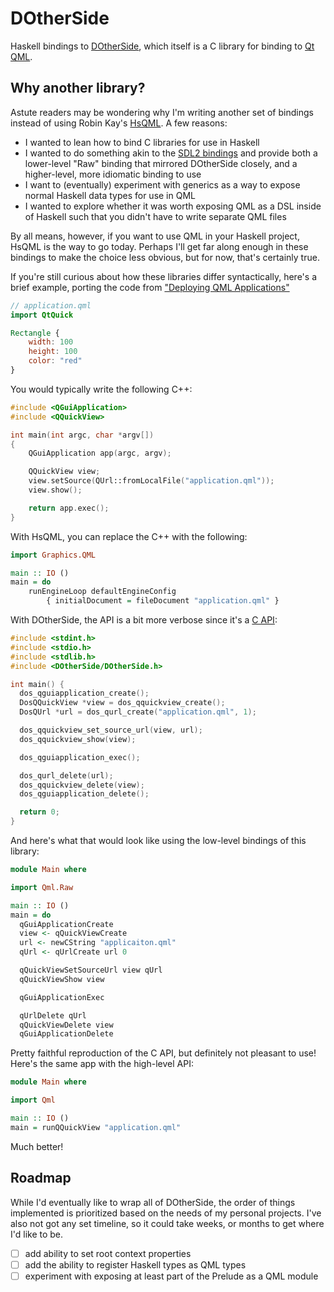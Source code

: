 # DOtherSide
Haskell bindings to [DOtherSide](https://github.com/filcuc/dotherside), which itself is a C library for binding to [Qt QML](https://doc.qt.io/qt-6/qmlapplications.html).

## Why another library?
Astute readers may be wondering why I'm writing another set of
bindings instead of using Robin Kay's
[HsQML](https://hackage.haskell.org/package/hsqml). A few
reasons:
- I wanted to lean how to bind C libraries for use in Haskell
- I wanted to do something akin to the [SDL2
  bindings](https://hackage.haskell.org/package/sdl2) and
  provide both a lower-level "Raw" binding that mirrored DOtherSide closely,
  and a higher-level, more idiomatic binding to use
- I want to (eventually) experiment with generics as a way to expose normal Haskell data types for use in QML
- I wanted to explore whether it was worth exposing QML as a DSL inside of Haskell such that you didn't have to write separate QML files

By all means, however, if you want to use QML in your Haskell project, HsQML is the way to go today. Perhaps I'll get far along enough in these bindings to make the choice less obvious, but for now, that's certainly true. 

If you're still curious about how these libraries differ
syntactically, here's a brief example, porting the code from
["Deploying QML
Applications"](https://doc.qt.io/qt-6/qtquick-deployment.html)

```qml
// application.qml
import QtQuick

Rectangle { 
    width: 100
    height: 100
    color: "red" 
}
```

You would typically write the following C++:
```c++
#include <QGuiApplication>
#include <QQuickView>

int main(int argc, char *argv[])
{
    QGuiApplication app(argc, argv);

    QQuickView view;
    view.setSource(QUrl::fromLocalFile("application.qml"));
    view.show();

    return app.exec();
}
```

With HsQML, you can replace the C++ with the following:
```haskell
import Graphics.QML

main :: IO ()
main = do
    runEngineLoop defaultEngineConfig
        { initialDocument = fileDocument "application.qml" }
```


With DOtherSide, the API is a bit more verbose since it's a [C API](https://filcuc.github.io/dotherside/index.html):
```c
#include <stdint.h>
#include <stdio.h>
#include <stdlib.h>
#include <DOtherSide/DOtherSide.h>

int main() {
  dos_qguiapplication_create();
  DosQQuickView *view = dos_qquickview_create();
  DosQUrl *url = dos_qurl_create("application.qml", 1);

  dos_qquickview_set_source_url(view, url);
  dos_qquickview_show(view);

  dos_qguiapplication_exec();

  dos_qurl_delete(url);
  dos_qquickview_delete(view);
  dos_qguiapplication_delete();

  return 0;
}
```

And here's what that would look like using the low-level bindings of this library:
```haskell
module Main where

import Qml.Raw

main :: IO ()
main = do
  qGuiApplicationCreate
  view <- qQuickViewCreate
  url <- newCString "applicaiton.qml"
  qUrl <- qUrlCreate url 0

  qQuickViewSetSourceUrl view qUrl
  qQuickViewShow view

  qGuiApplicationExec

  qUrlDelete qUrl
  qQuickViewDelete view
  qGuiApplicationDelete
```

Pretty faithful reproduction of the C API, but definitely not pleasant to use! Here's the same app with the high-level API:
```haskell
module Main where

import Qml

main :: IO ()
main = runQQuickView "application.qml"
```

Much better!

## Roadmap
While I'd eventually like to wrap all of DOtherSide, the order of things implemented is prioritized based on the needs of my personal projects. I've also not got any set timeline, so it could take weeks, or months to get where I'd like to be. 
- [ ] add ability to set root context properties
- [ ] add the ability to register Haskell types as QML types
- [ ] experiment with exposing at least part of the Prelude as a QML module
